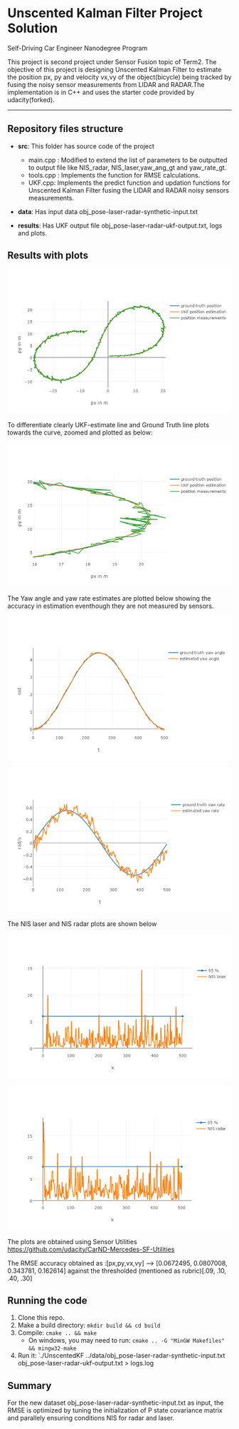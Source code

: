 # Unscented Kalman Filter Project Solution

Self-Driving Car Engineer Nanodegree Program

This project is second project under Sensor Fusion topic of Term2. The objective of this project is designing Unscented Kalman Filter to estimate the position px, py and velocity vx,vy of the object(bicycle) being tracked by fusing the noisy sensor measurements from LIDAR and RADAR.The implementation is in C++ and uses the starter code provided by udacity(forked).

---

## Repository files structure

* **src**: This folder has source code of the project
     - main.cpp : Modified to extend the list of parameters to be outputted to output file like NIS_radar, NIS_laser,yaw_ang_gt and  yaw_rate_gt.
     - tools.cpp : Implements the function for RMSE calculations.
     - UKF.cpp: Implements the predict function and updation functions for Unscented Kalman Filter fusing the LIDAR and RADAR noisy sensors measurements.
     
* **data**: Has input data obj_pose-laser-radar-synthetic-input.txt
* **results**: Has UKF output file obj_pose-laser-radar-ukf-output.txt, logs and plots.
     
## Results with plots


![](./results/UKF_Meas_GT.png)


To differentiate clearly UKF-estimate line and Ground Truth line plots towards the curve, zoomed and plotted as below:

![](./results/UKF_Meas_GT_Zoom.png)

The Yaw angle and yaw rate estimates are plotted below showing the accuracy in estimation eventhough they are not measured by sensors.

![](./results/UKF_yaw_angle_est.png)

![](./results/UKF_yaw_rate_est.png)

The NIS laser and NIS radar plots are shown below

![](./results/UKF_NIS_laser.png)

![](./results/UKF_NIS_radar.png)


The plots are obtained using Sensor Utilities https://github.com/udacity/CarND-Mercedes-SF-Utilities

The RMSE accuracy obtained as :[px,py,vx,vy] --> [0.0672495, 0.0807008, 0.343781,  0.162614] against the thresholded (mentioned as rubric)[.09, .10, .40, .30]

## Running the code
1. Clone this repo.
2. Make a build directory: `mkdir build && cd build`
3. Compile: `cmake .. && make` 
   * On windows, you may need to run: `cmake .. -G "MinGW Makefiles" && mingw32-make`
4. Run it: `./UnscentedKF ../data/obj_pose-laser-radar-synthetic-input.txt obj_pose-laser-radar-ukf-output.txt > logs.log

## Summary

For the new dataset obj_pose-laser-radar-synthetic-input.txt as input, the RMSE is optimized by tuning the initialization of P state covariance matrix and parallely ensuring conditions NIS for radar and laser.













